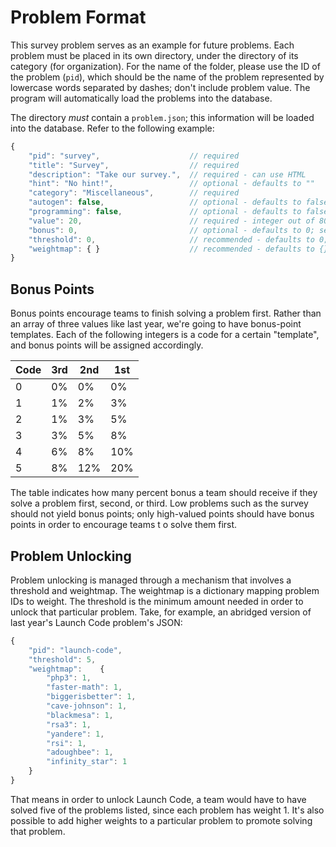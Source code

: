 # Problem Format

This survey problem serves as an example for future problems. Each problem must be placed in its own directory, under the directory of its category (for organization). For the name of the folder, please use the ID of the problem (`pid`), which should be the name of the problem represented by lowercase words separated by dashes; don't include problem value. The program will automatically load the problems into the database.

The directory *must* contain a `problem.json`; this information will be loaded into the database. Refer to the following example:

```javascript
{
	"pid": "survey",					// required
	"title": "Survey",					// required
	"description": "Take our survey.",	// required - can use HTML
	"hint": "No hint!",					// optional - defaults to ""
	"category": "Miscellaneous",		// required
	"autogen": false,					// optional - defaults to false
	"programming": false,				// optional - defaults to false
	"value": 20,						// required - integer out of 800
	"bonus": 0,							// optional - defaults to 0; see below for details
	"threshold": 0,						// recommended - defaults to 0; see below for details
	"weightmap": { }					// recommended - defaults to {}
}
```

## Bonus Points

Bonus points encourage teams to finish solving a problem first. Rather than an array of three values like last year, we're going to have bonus-point templates. Each of the following integers is a code for a certain "template", and bonus points will be assigned accordingly.

| Code | 3rd | 2nd | 1st |
|------|-----|-----|-----|
| 0    | 0%  | 0%  | 0%  |
| 1    | 1%  | 2%  | 3%  |
| 2    | 1%  | 3%  | 5%  |
| 3    | 3%  | 5%  | 8%  |
| 4    | 6%  | 8%  | 10% |
| 5    | 8%  | 12% | 20% |

The table indicates how many percent bonus a team should receive if they solve a problem first, second, or third. Low problems such as the survey should not yield bonus points; only high-valued points should have bonus points in order to encourage teams t o solve them first.

## Problem Unlocking

Problem unlocking is managed through a mechanism that involves a threshold and weightmap. The weightmap is a dictionary mapping problem IDs to weight. The threshold is the minimum amount needed in order to unlock that particular problem. Take, for example, an abridged version of last year's Launch Code problem's JSON:

```javascript
{
	"pid": "launch-code",
	"threshold": 5,
	"weightmap":	{
		"php3": 1,
		"faster-math": 1,
		"biggerisbetter": 1,
		"cave-johnson": 1,
		"blackmesa": 1,
		"rsa3": 1,
		"yandere": 1,
		"rsi": 1,
		"adoughbee": 1,
		"infinity_star": 1
	}
}
```

That means in order to unlock Launch Code, a team would have to have solved five of the problems listed, since each problem has weight 1. It's also possible to add higher weights to a particular problem to promote solving that problem.